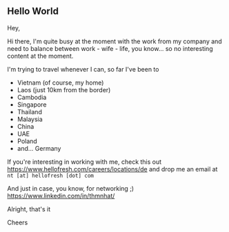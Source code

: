 ## Hello World

Hey,

Hi there, I'm quite busy at the moment with the work from my company and need to balance between work - wife - life, you know... so no interesting content at the moment.

I'm trying to travel whenever I can, so far I've been to
- Vietnam (of course, my home)
- Laos (just 10km from the border)
- Cambodia
- Singapore
- Thailand
- Malaysia
- China
- UAE
- Poland
- and... Germany

If you're interesting in working with me, check this out https://www.hellofresh.com/careers/locations/de and drop me an email at `nt [at] hellofresh [dot] com`

And just in case, you know, for networking ;) https://www.linkedin.com/in/thmnhat/

Alright, that's it

Cheers
